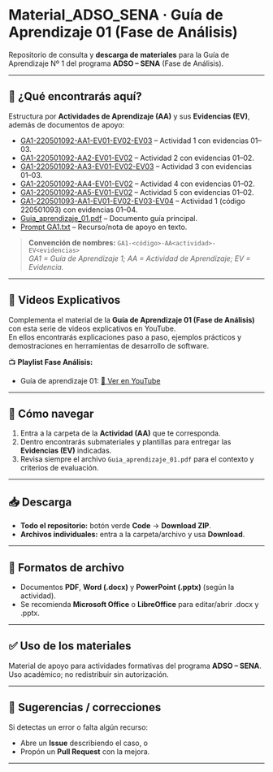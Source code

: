 # Material_ADSO_SENA · Guía de Aprendizaje 01 (Fase de Análisis)

Repositorio de consulta y **descarga de materiales** para la Guía de Aprendizaje Nº 1 del programa **ADSO – SENA** (Fase de Análisis).

---

## 🔎 ¿Qué encontrarás aquí?

Estructura por **Actividades de Aprendizaje (AA)** y sus **Evidencias (EV)**, además de documentos de apoyo:

- [GA1-220501092-AA1-EV01-EV02-EV03](./GA1-220501092-AA1-EV01-EV02-EV03/) – Actividad 1 con evidencias 01–03.
- [GA1-220501092-AA2-EV01-EV02](./GA1-220501092-AA2-EV01-EV02/) – Actividad 2 con evidencias 01–02.
- [GA1-220501092-AA3-EV01-EV02-EV03](./GA1-220501092-AA3-EV01-EV02-EV03/) – Actividad 3 con evidencias 01–03.
- [GA1-220501092-AA4-EV01-EV02](./GA1-220501092-AA4-EV01-EV02/) – Actividad 4 con evidencias 01–02.
- [GA1-220501092-AA5-EV01-EV02](./GA1-220501092-AA5-EV01-EV02/) – Actividad 5 con evidencias 01–02.
- [GA1-220501093-AA1-EV01-EV02-EV03-EV04](./GA1-220501093-AA1-EV01-EV02-EV03-EV04/) – Actividad 1 (código 220501093) con evidencias 01–04.
- [Guia_aprendizaje_01.pdf](./Guia_aprendizaje_01.pdf) – Documento guía principal.
- [Prompt GA1.txt](./Prompt%20GA1.txt) – Recurso/nota de apoyo en texto.

> **Convención de nombres:** `GA1-<código>-AA<actividad>-EV<evidencias>`  
> *GA1 = Guía de Aprendizaje 1; AA = Actividad de Aprendizaje; EV = Evidencia.*

---

## 🎥 Videos Explicativos

Complementa el material de la **Guía de Aprendizaje 01 (Fase de Análisis)** con esta serie de videos explicativos en YouTube.  
En ellos encontrarás explicaciones paso a paso, ejemplos prácticos y demostraciones en herramientas de desarrollo de software.

📺 **Playlist Fase Análisis:** 

- Guía de aprendizaje 01: [🔗 Ver en YouTube](https://youtube.com/playlist?list=PLf_F__X19wkBWgWU1mqn-6mlNKhdLQ6uf&si=S-BQ_gPhSoJUDknU)

---

## 🧭 Cómo navegar

1. Entra a la carpeta de la **Actividad (AA)** que te corresponda.
2. Dentro encontrarás submateriales y plantillas para entregar las **Evidencias (EV)** indicadas.
3. Revisa siempre el archivo `Guia_aprendizaje_01.pdf` para el contexto y criterios de evaluación.

---

## 📥 Descarga

- **Todo el repositorio:** botón verde **Code** → **Download ZIP**.  
- **Archivos individuales:** entra a la carpeta/archivo y usa **Download**.

---

## 📂 Formatos de archivo

- Documentos **PDF**, **Word (.docx)** y **PowerPoint (.pptx)** (según la actividad).  
- Se recomienda **Microsoft Office** o **LibreOffice** para editar/abrir .docx y .pptx.

---

## ✅ Uso de los materiales

Material de apoyo para actividades formativas del programa **ADSO – SENA**.  
Uso académico; no redistribuir sin autorización.

---

## 📣 Sugerencias / correcciones

Si detectas un error o falta algún recurso:
- Abre un **Issue** describiendo el caso, o
- Propón un **Pull Request** con la mejora.

---
